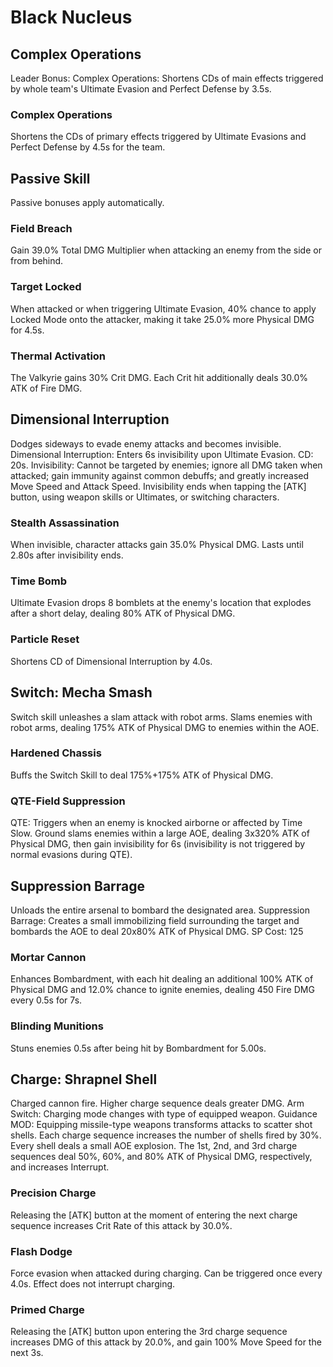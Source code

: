 # Black Nucleus

## Complex Operations

Leader Bonus:
Complex Operations: Shortens CDs of main effects triggered by whole team's Ultimate Evasion and Perfect Defense by 3.5s.

### Complex Operations

Shortens the CDs of primary effects triggered by Ultimate Evasions and Perfect Defense by 4.5s for the team.

## Passive Skill

Passive bonuses apply automatically.

### Field Breach

Gain 39.0% Total DMG Multiplier when attacking an enemy from the side or from behind.

### Target Locked

When attacked or when triggering Ultimate Evasion, 40% chance to apply Locked Mode onto the attacker, making it take 25.0% more Physical DMG for 4.5s.

### Thermal Activation

The Valkyrie gains 30% Crit DMG. Each Crit hit additionally deals 30.0% ATK of Fire DMG.

## Dimensional Interruption

Dodges sideways to evade enemy attacks and becomes invisible.
Dimensional Interruption: Enters 6s invisibility upon Ultimate Evasion. CD: 20s.
Invisibility: Cannot be targeted by enemies; ignore all DMG taken when attacked; gain immunity against common debuffs; and greatly increased Move Speed and Attack Speed.
Invisibility ends when tapping the [ATK] button, using weapon skills or Ultimates, or switching characters.

### Stealth Assassination

When invisible, character attacks gain 35.0% Physical DMG. Lasts until 2.80s after invisibility ends.

### Time Bomb

Ultimate Evasion drops 8 bomblets at the enemy's location that explodes after a short delay, dealing 80% ATK of Physical DMG.

### Particle Reset

Shortens CD of Dimensional Interruption by 4.0s.

## Switch: Mecha Smash

Switch skill unleashes a slam attack with robot arms.
Slams enemies with robot arms, dealing 175% ATK of Physical DMG to enemies within the AOE.

### Hardened Chassis

Buffs the Switch Skill to deal 175%+175% ATK of Physical DMG.

### QTE-Field Suppression

QTE: Triggers when an enemy is knocked airborne or affected by Time Slow. Ground slams enemies within a large AOE, dealing 3x320% ATK of Physical DMG, then gain invisibility for 6s (invisibility is not triggered by normal evasions during QTE).

## Suppression Barrage

Unloads the entire arsenal to bombard the designated area.
Suppression Barrage: Creates a small immobilizing field surrounding the target and bombards the AOE to deal 20x80% ATK of Physical DMG.
SP Cost: 125

### Mortar Cannon

Enhances Bombardment, with each hit dealing an additional 100% ATK of Physical DMG and 12.0% chance to ignite enemies, dealing 450 Fire DMG every 0.5s for 7s.

### Blinding Munitions

Stuns enemies 0.5s after being hit by Bombardment for 5.00s.

## Charge: Shrapnel Shell

Charged cannon fire. Higher charge sequence deals greater DMG.
Arm Switch: Charging mode changes with type of equipped weapon.
Guidance MOD: Equipping missile-type weapons transforms attacks to scatter shot shells. Each charge sequence increases the number of shells fired by 30%. Every shell deals a small AOE explosion. The 1st, 2nd, and 3rd charge sequences deal 50%, 60%, and 80% ATK of Physical DMG, respectively, and increases Interrupt.

### Precision Charge

Releasing the [ATK] button at the moment of entering the next charge sequence increases Crit Rate of this attack by 30.0%.

### Flash Dodge

Force evasion when attacked during charging. Can be triggered once every 4.0s. Effect does not interrupt charging.

### Primed Charge

Releasing the [ATK] button upon entering the 3rd charge sequence increases DMG of this attack by 20.0%, and gain 100% Move Speed for the next 3s.